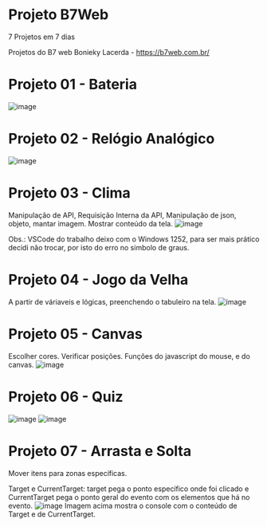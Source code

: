# Projeto B7Web

7 Projetos em 7 dias 

Projetos do B7 web
Bonieky Lacerda - https://b7web.com.br/

# Projeto 01 - Bateria

![image](https://user-images.githubusercontent.com/1613816/126882285-5c78ab1b-d37e-426c-9fa7-7413c6faeb74.png)


# Projeto 02 - Relógio Analógico

![image](https://user-images.githubusercontent.com/1613816/126882290-cb5806ff-a84c-4450-9dcb-fd193c14c61c.png)

# Projeto 03 - Clima
Manipulação de API, Requisição Interna da API, Manipulação de json, objeto, mantar imagem. Mostrar conteúdo da tela.
![image](https://user-images.githubusercontent.com/1613816/127362082-5376989c-881a-4056-829d-a7e8139f1c8f.png)

Obs.: VSCode do trabalho deixo com o Windows 1252,  para ser mais prático decidi não trocar,  por isto do erro no simbolo de graus.

# Projeto 04 -  Jogo da Velha
A partir de váriaveis e lógicas, preenchendo o tabuleiro na tela.
![image](https://user-images.githubusercontent.com/1613816/128389057-228884c6-271f-496a-99d2-61f66ccde74a.png)



# Projeto 05 - Canvas
Escolher cores. Verificar posições. Funções do javascript do mouse, e do canvas.
![image](https://user-images.githubusercontent.com/1613816/128638311-1836a0a6-62a1-42b2-a68f-0a6546f9db17.png)


# Projeto 06 - Quiz
![image](https://user-images.githubusercontent.com/1613816/129488662-7932bab9-5a38-4aea-9bf3-f8a8f67c6e01.png)  ![image](https://user-images.githubusercontent.com/1613816/129488631-41b03f0e-a885-4636-8762-a51d372d7161.png)




# Projeto 07 - Arrasta e Solta
Mover itens para zonas específicas.

Target e CurrentTarget: target pega o ponto específico onde foi clicado e CurrentTarget pega o ponto geral do evento com os elementos que há no evento.
![image](https://user-images.githubusercontent.com/1613816/129498155-5b9d6b0c-4000-42bb-b116-428fdd89aa61.png)
Imagem acima mostra o console com o conteúdo de Target e de CurrentTarget. 


